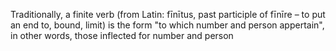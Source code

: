 
Traditionally, a finite verb (from Latin: fīnītus, past participle of fīnīre – to put an end to, bound, limit) is the form "to which number and person appertain", in other words, those inflected for number and person
